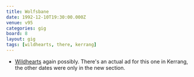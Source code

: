 ```yaml
---
title: Wolfsbane
date: 1992-12-10T19:30:00.000Z
venue: v95
categories: gig
board: 8
layout: gig
tags: [wildhearts, there, kerrang]
---
```

+ <a href="/wiki/wildhearts">Wildhearts</a> again possibly. There's an actual ad for this one in Kerrang, the other dates were only in the new section.